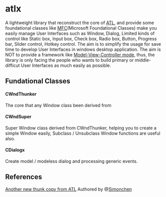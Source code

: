 # atlx

A lightweight library that reconstruct the core of [ATL](https://msdn.microsoft.com/en-us/library/3ax346b7.aspx), and provide some foundational classes like [MFC](https://en.wikipedia.org/wiki/Microsoft_Foundation_Class_Library)(Microsoft Foundational Classes) make you easily manage User Interfaces such as Window, Dialog, Limited kinds of control like Static box, Input box, Check box, Radio box, Button, Progress bar, Slider control, Hotkey control.
The aim is to simplify the usage for save time to develop User Interfaces in windows desktop application.
The aim is NOT to provide a framework like [Model-View-Controller mode](https://en.wikipedia.org/wiki/Model%E2%80%93view%E2%80%93controller), thus, the library is only facing the people who wants to build primary or middle-difficut User Interfaces as much easily as possible.

## Fundational Classes

#### CWndThunker
The core that any Window class been derived from
#### CWndSuper 
Super Window class derived from CWndThunker, helping you to create a simple Window easily, Subclass / Unsubclass Window functions are useful also.
#### CDialogx
Create model / modeless dialog and processing generic events.

## References
[Another new thunk copy from ATL](https://www.codeproject.com/Articles/348387/Another-new-thunk-copy-from-ATL) Authored by @[Simonchen](https://github.com/simonchen)
